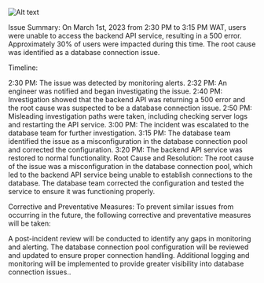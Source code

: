![Alt text](/alx-system_engineering-devops/0x19-postmortem/problem-with-ap-problem-is-request-api-says500-internal-server-39898405.png "Optional title")

Issue Summary:
On March 1st, 2023 from 2:30 PM to 3:15 PM WAT, users were unable to access the backend API service, resulting in a 500 error. Approximately 30% of users were impacted during this time. The root cause was identified as a database connection issue.

Timeline:

2:30 PM: The issue was detected by monitoring alerts.
2:32 PM: An engineer was notified and began investigating the issue.
2:40 PM: Investigation showed that the backend API was returning a 500 error and the root cause was suspected to be a database connection issue.
2:50 PM: Misleading investigation paths were taken, including checking server logs and restarting the API service.
3:00 PM: The incident was escalated to the database team for further investigation.
3:15 PM: The database team identified the issue as a misconfiguration in the database connection pool and corrected the configuration.
3:20 PM: The backend API service was restored to normal functionality.
Root Cause and Resolution:
The root cause of the issue was a misconfiguration in the database connection pool, which led to the backend API service being unable to establish connections to the database. The database team corrected the configuration and tested the service to ensure it was functioning properly.

Corrective and Preventative Measures:
To prevent similar issues from occurring in the future, the following corrective and preventative measures will be taken:

A post-incident review will be conducted to identify any gaps in monitoring and alerting.
The database connection pool configuration will be reviewed and updated to ensure proper connection handling.
Additional logging and monitoring will be implemented to provide greater visibility into database connection issues..
